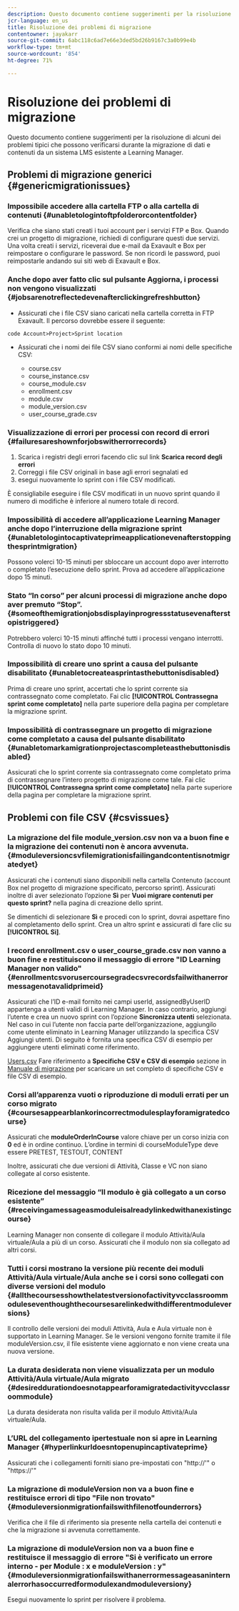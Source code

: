 ```yaml
---
description: Questo documento contiene suggerimenti per la risoluzione di alcuni dei problemi tipici che possono verificarsi durante la migrazione di dati e contenuti da un sistema LMS esistente a Learning Manager.
jcr-language: en_us
title: Risoluzione dei problemi di migrazione
contentowner: jayakarr
source-git-commit: 6abc118c6ad7e66e3ded5bd26b9167c3a0b99e4b
workflow-type: tm+mt
source-wordcount: '854'
ht-degree: 71%

---
```




# Risoluzione dei problemi di migrazione

Questo documento contiene suggerimenti per la risoluzione di alcuni dei problemi tipici che possono verificarsi durante la migrazione di dati e contenuti da un sistema LMS esistente a Learning Manager.

## Problemi di migrazione generici {#genericmigrationissues}

### Impossibile accedere alla cartella FTP o alla cartella di contenuti {#unabletologintoftpfolderorcontentfolder}

Verifica che siano stati creati i tuoi account per i servizi FTP e Box. Quando crei un progetto di migrazione, richiedi di configurare questi due servizi. Una volta creati i servizi, riceverai due e-mail da Exavault e Box per reimpostare o configurare le password. Se non ricordi le password, puoi reimpostarle andando sui siti web di Exavault e Box.

### Anche dopo aver fatto clic sul pulsante Aggiorna, i processi non vengono visualizzati {#jobsarenotreflectedevenafterclickingrefreshbutton}

* Assicurati che i file CSV siano caricati nella cartella corretta in FTP Exavault. Il percorso dovrebbe essere il seguente:

`code Account>Project>Sprint location`

* Assicurati che i nomi dei file CSV siano conformi ai nomi delle specifiche CSV:

   * course.csv
   * course_instance.csv
   * course_module.csv
   * enrollment.csv
   * module.csv
   * module_version.csv
   * user_course_grade.csv

### Visualizzazione di errori per processi con record di errori {#failuresareshownforjobswitherrorrecords}

1. Scarica i registri degli errori facendo clic sul link **Scarica record degli errori**
1. Correggi i file CSV originali in base agli errori segnalati ed
1. esegui nuovamente lo sprint con i file CSV modificati.

È consigliabile eseguire i file CSV modificati in un nuovo sprint quando il numero di modifiche è inferiore al numero totale di record.

### Impossibilità di accedere all’applicazione Learning Manager anche dopo l’interruzione della migrazione sprint {#unabletologintocaptivateprimeapplicationevenafterstoppingthesprintmigration}

Possono volerci 10-15 minuti per sbloccare un account dopo aver interrotto o completato l’esecuzione dello sprint. Prova ad accedere all’applicazione dopo 15 minuti.

### Stato “In corso” per alcuni processi di migrazione anche dopo aver premuto “Stop”. {#someofthemigrationjobsdisplayinprogressstatusevenafterstopistriggered}

Potrebbero volerci 10-15 minuti affinché tutti i processi vengano interrotti. Controlla di nuovo lo stato dopo 10 minuti.

### Impossibilità di creare uno sprint a causa del pulsante disabilitato {#unabletocreateasprintasthebuttonisdisabled}

Prima di creare uno sprint, accertati che lo sprint corrente sia contrassegnato come completato. Fai clic **[!UICONTROL Contrassegna sprint come completato]** nella parte superiore della pagina per completare la migrazione sprint.

### Impossibilità di contrassegnare un progetto di migrazione come completato a causa del pulsante disabilitato {#unabletomarkamigrationprojectascompleteasthebuttonisdisabled}

Assicurati che lo sprint corrente sia contrassegnato come completato prima di contrassegnare l’intero progetto di migrazione come tale. Fai clic **[!UICONTROL Contrassegna sprint come completato]** nella parte superiore della pagina per completare la migrazione sprint.

## Problemi con file CSV {#csvissues}

### La migrazione del file module_version.csv non va a buon fine e la migrazione dei contenuti non è ancora avvenuta. {#moduleversioncsvfilemigrationisfailingandcontentisnotmigratedyet}

Assicurati che i contenuti siano disponibili nella cartella Contenuto (account Box nel progetto di migrazione specificato, percorso sprint). Assicurati inoltre di aver selezionato l’opzione **Sì** per **Vuoi migrare contenuti per questo sprint?** nella pagina di creazione dello sprint.

Se dimentichi di selezionare **Sì** e procedi con lo sprint, dovrai aspettare fino al completamento dello sprint. Crea un altro sprint e assicurati di fare clic su **[!UICONTROL Sì]**.

### I record enrollment.csv o user_course_grade.csv non vanno a buon fine e restituiscono il messaggio di errore &quot;ID Learning Manager non valido&quot; {#enrollmentcsvorusercoursegradecsvrecordsfailwithanerrormessagenotavalidprimeid}

Assicurati che l’ID e-mail fornito nei campi userId, assignedByUserID appartenga a utenti validi di Learning Manager. In caso contrario, aggiungi l’utente e crea un nuovo sprint con l’opzione **Sincronizza utenti** selezionata. Nel caso in cui l’utente non faccia parte dell’organizzazione, aggiungilo come utente eliminato in Learning Manager utilizzando la specifica CSV Aggiungi utenti. Di seguito è fornita una specifica CSV di esempio per aggiungere utenti eliminati come riferimento.

[Users.csv](assets/users.zip) Fare riferimento a **Specifiche CSV e CSV di esempio** sezione in [Manuale di migrazione](../integration-admin/feature-summary/migration-manual.md) per scaricare un set completo di specifiche CSV e file CSV di esempio.

### Corsi all’apparenza vuoti o riproduzione di moduli errati per un corso migrato {#coursesappearblankorincorrectmodulesplayforamigratedcourse}

Assicurati che **moduleOrderInCourse** valore chiave per un corso inizia con **0** ed è in ordine continuo. L’ordine in termini di courseModuleType deve essere PRETEST, TESTOUT, CONTENT

Inoltre, assicurati che due versioni di Attività, Classe e VC non siano collegate al corso esistente.

### Ricezione del messaggio “Il modulo è già collegato a un corso esistente” {#receivingamessageasmoduleisalreadylinkedwithanexistingcourse}

Learning Manager non consente di collegare il modulo Attività/Aula virtuale/Aula a più di un corso. Assicurati che il modulo non sia collegato ad altri corsi.

### Tutti i corsi mostrano la versione più recente dei moduli Attività/Aula virtuale/Aula anche se i corsi sono collegati con diverse versioni del modulo {#allthecoursesshowthelatestversionofactivityvcclassroommoduleseventhoughthecoursesarelinkedwithdifferentmoduleversions}

Il controllo delle versioni dei moduli Attività, Aula e Aula virtuale non è supportato in Learning Manager. Se le versioni vengono fornite tramite il file moduleVersion.csv, il file esistente viene aggiornato e non viene creata una nuova versione.

### La durata desiderata non viene visualizzata per un modulo Attività/Aula virtuale/Aula migrato {#desireddurationdoesnotappearforamigratedactivityvcclassroommodule}

La durata desiderata non risulta valida per il modulo Attività/Aula virtuale/Aula.

### L’URL del collegamento ipertestuale non si apre in Learning Manager {#hyperlinkurldoesntopenupincaptivateprime}

Assicurati che i collegamenti forniti siano pre-impostati con &quot;http://&#39;&quot; o &quot;https://&#39;&quot;

### La migrazione di moduleVersion non va a buon fine e restituisce errori di tipo &quot;File non trovato&quot; {#moduleversionmigrationfailswithfilenotfounderrors}

Verifica che il file di riferimento sia presente nella cartella dei contenuti e che la migrazione si avvenuta correttamente.

### La migrazione di moduleVersion non va a buon fine e restituisce il messaggio di errore &quot;Si è verificato un errore interno - per Module : x e moduleVersion : y&quot; {#moduleversionmigrationfailswithanerrormessageasaninternalerrorhasoccurredformodulexandmoduleversiony}

Esegui nuovamente lo sprint per risolvere il problema.
